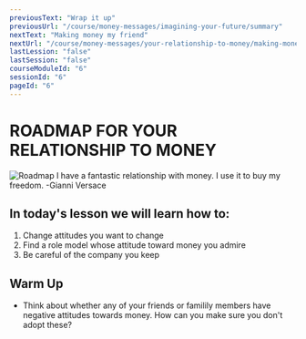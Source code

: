 ```yaml
---
previousText: "Wrap it up"
previousUrl: "/course/money-messages/imagining-your-future/summary"
nextText: "Making money my friend"
nextUrl: "/course/money-messages/your-relationship-to-money/making-money-my-friend"
lastLession: "false"
lastSession: "false"
courseModuleId: "6"
sessionId: "6"
pageId: "6"
---
```



# ROADMAP FOR YOUR RELATIONSHIP TO MONEY

![Roadmap](/assets/img/roadmap.png)
<sparkle-character-intro class="shift-up-overlap" position="right" character="jen">
I have a fantastic relationship with money. I use it to buy my freedom. 
-Gianni Versace
</sparkle-character-intro>

## In today's lesson we will learn how to:

1. Change attitudes you want to change
2. Find a role model whose attitude toward money you admire
3. Be careful of the company you keep


## Warm Up
- Think about whether any of your friends or familily members have negative attitudes towards money. How can you make sure you don't adopt these?
